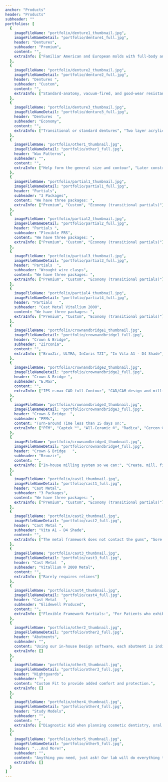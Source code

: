 ```yaml
---
anchor: "Products"
header: "Products"
subheader: ""
portfolios: [
  {
    imageFileName: "portfolio/denture1_thumbnail.jpg",
    imageFileNameDetail: "portfolio/denture1_full.jpg",
    header: "Dentures",
    subheader: "Premium",
    content: "",
    extraInfo: ["Familiar American and European molds with full-body anatomy","Broad posterior occlusal tables and excellent wear resistance","Natural characterization to make the denture lifelike"]
  },
  {
    imageFileName: "portfolio/denture2_thumbnail.jpg",
    imageFileNameDetail: "portfolio/denture2_full.jpg",
    header: "Dentures ",
    subheader: "Custom",
    content: "",
    extraInfo: ["Standard-anatomy, vacuum-fired, and good-wear resistant teeth", "Package Includes a free trying and free shipping", "Lucitone ® 199 Acrylic", "Classic Teeth", "Lincoln Dual Form V"]
  },
  {
    imageFileName: "portfolio/denture3_thumbnail.jpg",
    imageFileNameDetail: "portfolio/denture3_full.jpg",
    header: "Dentures  ",
    subheader: "Economy",
    content: "",
    extraInfo: ["Transitional or standard dentures", "Two layer acrylic teeth", "Aesthetic and affordability shades", "Overnight services available* (Call to inquire)", "Can provide Titanium Bars for implant cases"]
  },
  {
    imageFileName: "portfolio/other1_thumbnail.jpg",
    imageFileNameDetail: "portfolio/other1_full.jpg",
    header: "Wax Patterns",
    subheader: "",
    content: "",
    extraInfo: ["Help form the general size and contour", "Later constructed of alloys or acrylic"]
  },
  {
    imageFileName: "portfolio/partial1_thumbnail.jpg",
    imageFileNameDetail: "portfolio/partial1_full.jpg",
    header: "Partials",
    subheader: "3 Packages",
    content: "We have three packages: ",
    extraInfo: ["Premium", "Custom", "Economy (transitional partials)"]
  },
  {
    imageFileName: "portfolio/partial2_thumbnail.jpg",
    imageFileNameDetail: "portfolio/partial2_full.jpg",
    header: "Partials ",
    subheader: "Flexible FRS",
    content: "We have three packages: ",
    extraInfo: ["Premium", "Custom", "Economy (transitional partials)"]
  },
  {
    imageFileName: "portfolio/partial3_thumbnail.jpg",
    imageFileNameDetail: "portfolio/partial3_full.jpg",
    header: "Partials  ",
    subheader: "Wrought wire clasps",
    content: "We have three packages: ",
    extraInfo: ["Premium", "Custom", "Economy (transitional partials)"]
  },
  {
    imageFileName: "portfolio/partial4_thumbnail.jpg",
    imageFileNameDetail: "portfolio/partial4_full.jpg",
    header: "Partials   ",
    subheader: "Cast Metal Vitallium 2000",
    content: "We have three packages: ",
    extraInfo: ["Premium", "Custom", "Economy (transitional partials)"]
  },
  {
    imageFileName: "portfolio/crownandbridge1_thumbnail.jpg",
    imageFileNameDetail: "portfolio/crownandbridge1_full.jpg",
    header: "Crown & Bridge",
    subheader: "Zirconia",
    content: "",
    extraInfo: ["BruxZir, ULTRA, InCoris TZI", "In Vita A1 - D4 Shade", "Strength 1450 Mpa"]
  },
  {
    imageFileName: "portfolio/crownandbridge2_thumbnail.jpg",
    imageFileNameDetail: "portfolio/crownandbridge2_full.jpg",
    header: "Crown & Bridge ",
    subheader: "E.Max",
    content: "",
    extraInfo: ["IPS e.max CAD full-Contour", "CAD/CAM design and milling"]
  },
  {
    imageFileName: "portfolio/crownandbridge3_thumbnail.jpg",
    imageFileNameDetail: "portfolio/crownandbridge3_full.jpg",
    header: "Crown & Bridge  ",
    subheader: "PFMs",
    content: "Turn-around Time less than 15 days on:",
    extraInfo: ["PFM", "Captek ™", "All-Ceramic ®", "Radica", "Cercon ®"]
  },
  {
    imageFileName: "portfolio/crownandbridge4_thumbnail.jpg",
    imageFileNameDetail: "portfolio/crownandbridge4_full.jpg",
    header: "Crown & Bridge   ",
    subheader: "Bruxzir",
    content: "",
    extraInfo: ["In-house milling system so we can:", "Create, mill, finish, return E.max crowns in 3 days", "Zirconia crowns in 5 days"]
  },
  {
    imageFileName: "portfolio/cast1_thumbnail.jpg",
    imageFileNameDetail: "portfolio/cast1_full.jpg",
    header: "Cast Metal",
    subheader: "3 Packages",
    content: "We have three packages: ",
    extraInfo: ["Premium", "Custom", "Economy (transitional partials)"]
  },
  {
    imageFileName: "portfolio/cast2_thumbnail.jpg",
    imageFileNameDetail: "portfolio/cast2_full.jpg",
    header: "Cast Metal ",
    subheader: "Vita A1 - D4 Shade",
    content: "",
    extraInfo: ["The metal framework does not contact the gums", "Sore spots are almost never an issue"]
  },
  {
    imageFileName: "portfolio/cast3_thumbnail.jpg",
    imageFileNameDetail: "portfolio/cast3_full.jpg",
    header: "Cast Metal  ",
    subheader: "Vitallium ® 2000 Metal",
    content: "",
    extraInfo: ["Rarely requires relines"]
  },
  {
    imageFileName: "portfolio/cast4_thumbnail.jpg",
    imageFileNameDetail: "portfolio/cast4_full.jpg",
    header: "Cast Metal   ",
    subheader: "Glidewell Produced",
    content: "",
    extraInfo: ["Flexible Framework Partials:", "For Patients who exhibit the symptoms of TMJ", "Patients who are known bruxers"]
  },
  {
    imageFileName: "portfolio/other2_thumbnail.jpg",
    imageFileNameDetail: "portfolio/other2_full.jpg",
    header: "Abutments",
    subheader: "",
    content: "Using our in-house Design software, each abutment is individually designed.",
    extraInfo: []
  },
  {
    imageFileName: "portfolio/other3_thumbnail.jpg",
    imageFileNameDetail: "portfolio/other3_full.jpg",
    header: "Nightguards",
    subheader: "",
    content: "Custom Fit to provide added comfort and protection.",
    extraInfo: []
  },
  {
    imageFileName: "portfolio/other4_thumbnail.jpg",
    imageFileNameDetail: "portfolio/other4_full.jpg",
    header: "Study Models",
    subheader: "",
    content: "",
    extraInfo: ["Diagnostic Aid when planning cosmetic dentistry, oral surgery, and orthodontics", "Include accurate replication of the teeth", "Surrounding soft tissues"]
  },
  {
    imageFileName: "portfolio/other5_thumbnail.jpg",
    imageFileNameDetail: "portfolio/other5_full.jpg",
    header: "...And More!",
    subheader: "",
    content: "Anything you need, just ask! Our lab will do everything to provide you with the very best available!",
    extraInfo: []
  }
]
---
```

